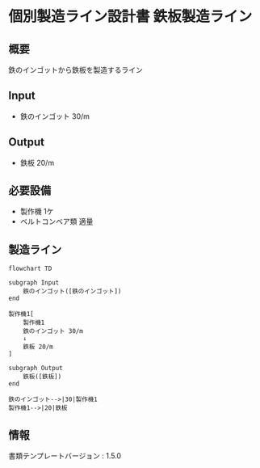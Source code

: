 # 個別製造ライン設計書 鉄板製造ライン

## 概要
鉄のインゴットから鉄板を製造するライン

## Input
- 鉄のインゴット 30/m

## Output
- 鉄板 20/m

## 必要設備
- 製作機 1ケ
- ベルトコンベア類 適量


## 製造ライン
```mermaid
flowchart TD

subgraph Input
    鉄のインゴット([鉄のインゴット])
end

製作機1[
    製作機1
    鉄のインゴット 30/m
    ↓
    鉄板 20/m
]

subgraph Output
    鉄板([鉄板])
end

鉄のインゴット-->|30|製作機1
製作機1-->|20|鉄板
```


## 情報
書類テンプレートバージョン : 1.5.0

